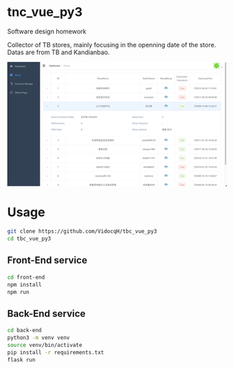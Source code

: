 # tnc_vue_py3
Software design homework

Collector of TB stores, mainly focusing in the openning date of the store. Datas are from TB and Kandianbao.

![Screenshot](https://github.com/VidocqH/tbc_vue_py3/blob/master/images/screenshot.png)

# Usage
```bash
git clone https://github.com/VidocqH/tbc_vue_py3
cd tbc_vue_py3
```

## Front-End service
```bash
cd front-end
npm install
npm run
```

## Back-End service
```bash
cd back-end
python3 -m venv venv
source venv/bin/activate
pip install -r requirements.txt
flask run
```
